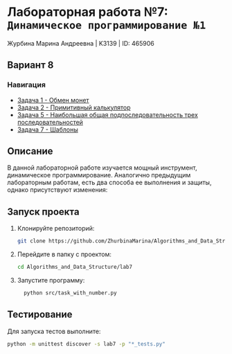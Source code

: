 # Лабораторная работа №7: `Динамическое программирование №1`

Журбина Марина Андреевна | K3139 | ID: 465906

## Вариант 8

### Навигация

- [Задача 1 - Обмен монет](task1/task1.md)
- [Задача 2 - Примитивный калькулятор](task2/task2.md)
- [Задача 5 - Наибольшая общая подпоследовательность трех последовательностей](task5/task5.md)
- [Задача 7 - Шаблоны](task7/task7.md)

## Описание

В данной лабораторной работе изучается мощный инструмент, динамическое
программирование. Аналогично предыдущим лабораторным работам, есть два
способа ее выполнения и защиты, однако присутствуют изменения:

## Запуск проекта
1. Клонируйте репозиторий:
   ```bash
   git clone https://github.com/ZhurbinaMarina/Algorithms_and_Data_Structure.git
   ```
2. Перейдите в папку с проектом:
   ```bash
   cd Algorithms_and_Data_Structure/lab7
   ```
3. Запустите программу:
   ```bash
     python src/task_with_number.py
   ```

## Тестирование
Для запуска тестов выполните:
```bash
python -m unittest discover -s lab7 -p "*_tests.py"
```
